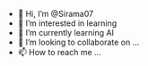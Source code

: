 - 👋 Hi, I’m @Sirama07
- 👀 I’m interested in learning
- 🌱 I’m currently learning AI
- 💞️ I’m looking to collaborate on ...
- 📫 How to reach me ...

<!---
Sirama07/Sirama07 is a ✨ special ✨ repository because its `README.md` (this file) appears on your GitHub profile.
You can click the Preview link to take a look at your changes.
--->
